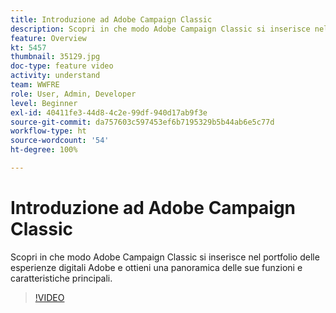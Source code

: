 ```yaml
---
title: Introduzione ad Adobe Campaign Classic
description: Scopri in che modo Adobe Campaign Classic si inserisce nel portfolio delle esperienze digitali Adobe e ottieni una panoramica delle sue funzioni e caratteristiche principali.
feature: Overview
kt: 5457
thumbnail: 35129.jpg
doc-type: feature video
activity: understand
team: WWFRE
role: User, Admin, Developer
level: Beginner
exl-id: 40411fe3-44d8-4c2e-99df-940d17ab9f3e
source-git-commit: da757603c597453ef6b7195329b5b44ab6e5c77d
workflow-type: ht
source-wordcount: '54'
ht-degree: 100%

---
```


# Introduzione ad Adobe Campaign Classic

Scopri in che modo Adobe Campaign Classic si inserisce nel portfolio delle esperienze digitali Adobe e ottieni una panoramica delle sue funzioni e caratteristiche principali.

>[!VIDEO](https://video.tv.adobe.com/v/35129?quality=12)
